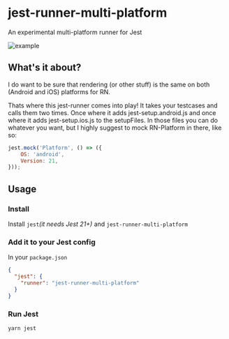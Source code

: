 # jest-runner-multi-platform

An experimental multi-platform runner for Jest

![example](https://i.imgur.com/QDbZP9V.gifv)

## What's it about?
I do want to be sure that rendering (or other stuff) is the same on both (Android and iOS) platforms for RN.

Thats where this jest-runner comes into play!
It takes your testcases and calls them two times.
Once where it adds jest-setup.android.js and once where it adds jest-setup.ios.js to the setupFiles.
In those files you can do whatever you want, but I highly suggest to mock RN-Platform in there, like so:

```javascript
jest.mock('Platform', () => ({
    OS: 'android',
    Version: 21,
}));
```

## Usage

### Install

Install `jest`_(it needs Jest 21+)_ and `jest-runner-multi-platform`


### Add it to your Jest config

In your `package.json`
```json
{
  "jest": {
    "runner": "jest-runner-multi-platform"
  }
}
```

### Run Jest
```bash
yarn jest
```
